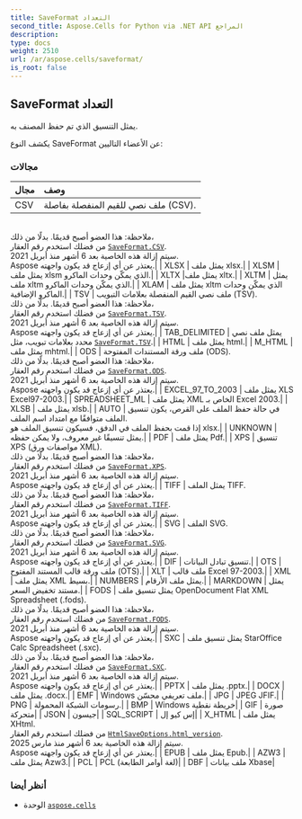 ```yaml
---
title: SaveFormat التعداد
second_title: Aspose.Cells for Python via .NET API المراجع
description:
type: docs
weight: 2510
url: /ar/aspose.cells/saveformat/
is_root: false
---
```

##  SaveFormat التعداد
يمثل التنسيق الذي تم حفظ المصنف به.



يكشف النوع SaveFormat عن الأعضاء التاليين:

###  مجالات
| مجال| وصف|
| :- | :- |
| CSV | ملف نصي للقيم المنفصلة بفاصلة (CSV).<br/> ملاحظة: هذا العضو أصبح قديمًا. بدلًا من ذلك،<br/>من فضلك استخدم رقم العقار [`SaveFormat.CSV`](/cells/python-net/ar/aspose.cells/saveformat#CSV).<br/> سيتم إزالة هذه الخاصية بعد 6 أشهر منذ أبريل 2021.<br/> Aspose يعتذر عن أي إزعاج قد يكون واجهته.|
| XLSX | يمثل ملف xlsx.|
| XLSM | يمثل ملف xlsm الذي يمكّن وحدات الماكرو.|
| XLTX |يمثل ملف xltx.|
| XLTM | يمثل ملف xltm الذي يمكّن وحدات الماكرو.|
| XLAM | يمثل ملف xltm الذي يمكّن وحدات الماكرو الإضافية.|
| TSV | ملف نصي القيم المنفصلة بعلامات التبويب (TSV).<br/> ملاحظة: هذا العضو أصبح قديمًا. بدلًا من ذلك،<br/>من فضلك استخدم رقم العقار [`SaveFormat.TSV`](/cells/python-net/ar/aspose.cells/saveformat#TSV).<br/> سيتم إزالة هذه الخاصية بعد 6 أشهر منذ أبريل 2021.<br/> Aspose يعتذر عن أي إزعاج قد يكون واجهته.|
| TAB_DELIMITED | يمثل ملف نصي محدد بعلامات تبويب، مثل [`SaveFormat.TSV`](/cells/python-net/ar/aspose.cells/saveformat#TSV).|
| HTML | يمثل ملف html.|
| M_HTML |يمثل ملف mhtml.|
| ODS | ملف ورقة المستندات المفتوحة (ODS).<br/> ملاحظة: هذا العضو أصبح قديمًا. بدلًا من ذلك،<br/>من فضلك استخدم رقم العقار [`SaveFormat.ODS`](/cells/python-net/ar/aspose.cells/saveformat#ODS).<br/> سيتم إزالة هذه الخاصية بعد 6 أشهر منذ أبريل 2021.<br/> Aspose يعتذر عن أي إزعاج قد يكون واجهته.|
| EXCEL_97_TO_2003 | يمثل ملف XLS Excel97-2003.|
| SPREADSHEET_ML | يمثل ملف XML الخاص بـ Excel 2003.|
| XLSB | يمثل ملف xlsb.|
| AUTO | في حالة حفظ الملف على القرص، يكون تنسيق الملف متوافقًا مع امتداد اسم الملف.<br/> إذا قمت بحفظ الملف في الدفق، فسيكون تنسيق الملف هو xlsx.|
| UNKNOWN | يمثل تنسيقًا غير معروف، ولا يمكن حفظه.|
| PDF | يمثل ملف Pdf.|
| XPS | تنسيق XPS (مواصفات ورق XML).<br/> ملاحظة: هذا العضو أصبح قديمًا. بدلًا من ذلك،<br/>من فضلك استخدم رقم العقار [`SaveFormat.XPS`](/cells/python-net/ar/aspose.cells/saveformat#XPS).<br/> سيتم إزالة هذه الخاصية بعد 6 أشهر منذ أبريل 2021.<br/> Aspose يعتذر عن أي إزعاج قد يكون واجهته.|
| TIFF | يمثل الملف TIFF.<br/> ملاحظة: هذا العضو أصبح قديمًا. بدلًا من ذلك،<br/>من فضلك استخدم رقم العقار [`SaveFormat.TIFF`](/cells/python-net/ar/aspose.cells/saveformat#TIFF).<br/> سيتم إزالة هذه الخاصية بعد 6 أشهر منذ أبريل 2021.<br/> Aspose يعتذر عن أي إزعاج قد يكون واجهته.|
| SVG | الملف SVG.<br/> ملاحظة: هذا العضو أصبح قديمًا. بدلًا من ذلك،<br/>من فضلك استخدم رقم العقار [`SaveFormat.SVG`](/cells/python-net/ar/aspose.cells/saveformat#SVG).<br/> سيتم إزالة هذه الخاصية بعد 6 أشهر منذ أبريل 2021.<br/> Aspose يعتذر عن أي إزعاج قد يكون واجهته.|
| DIF | تنسيق تبادل البيانات.|
| OTS | ملف ورقة قالب المستند المفتوح (OTS).|
| XLT | ملف قالب Excel 97-2003.|
| XML | يمثل ملف XML بسيط.|
| NUMBERS | يمثل ملف الأرقام.|
| MARKDOWN | يمثل مستند تخفيض السعر.|
| FODS | يمثل تنسيق ملف OpenDocument Flat XML Spreadsheet (.fods).<br/> ملاحظة: هذا العضو أصبح قديمًا. بدلًا من ذلك،<br/>من فضلك استخدم رقم العقار [`SaveFormat.FODS`](/cells/python-net/ar/aspose.cells/saveformat#FODS).<br/> سيتم إزالة هذه الخاصية بعد 6 أشهر منذ أبريل 2021.<br/> Aspose يعتذر عن أي إزعاج قد يكون واجهته.|
| SXC | يمثل تنسيق ملف StarOffice Calc Spreadsheet (.sxc).<br/> ملاحظة: هذا العضو أصبح قديمًا. بدلًا من ذلك،<br/>من فضلك استخدم رقم العقار [`SaveFormat.SXC`](/cells/python-net/ar/aspose.cells/saveformat#SXC).<br/> سيتم إزالة هذه الخاصية بعد 6 أشهر منذ أبريل 2021.<br/> Aspose يعتذر عن أي إزعاج قد يكون واجهته.|
| PPTX | يمثل ملف .pptx.|
| DOCX | يمثل ملف .docx.|
| EMF | Windows ملف تعريفي محسّن.|
| JPG | JPEG JFIF.|
| PNG | رسومات الشبكة المحمولة.|
| BMP | Windows خريطة نقطية|
| GIF | صورة متحركة|
| JSON | جيسون|
| SQL_SCRIPT | إس كيو إل|
| X_HTML | يمثل ملف XHtml.<br/>من فضلك استخدم رقم العقار [`HtmlSaveOptions.html_version`](/cells/python-net/ar/aspose.cells/htmlsaveoptions#html_version).<br/> سيتم إزالة هذه الخاصية بعد 6 أشهر منذ مارس 2025.<br/> Aspose يعتذر عن أي إزعاج قد يكون واجهته.|
| EPUB | يمثل ملف Epub.|
| AZW3 | يمثل ملف Azw3.|
| PCL | PCL (لغة أوامر الطابعة)|
| DBF | ملف بيانات Xbase|



###  أنظر أيضا
* الوحدة [`aspose.cells`](..)
